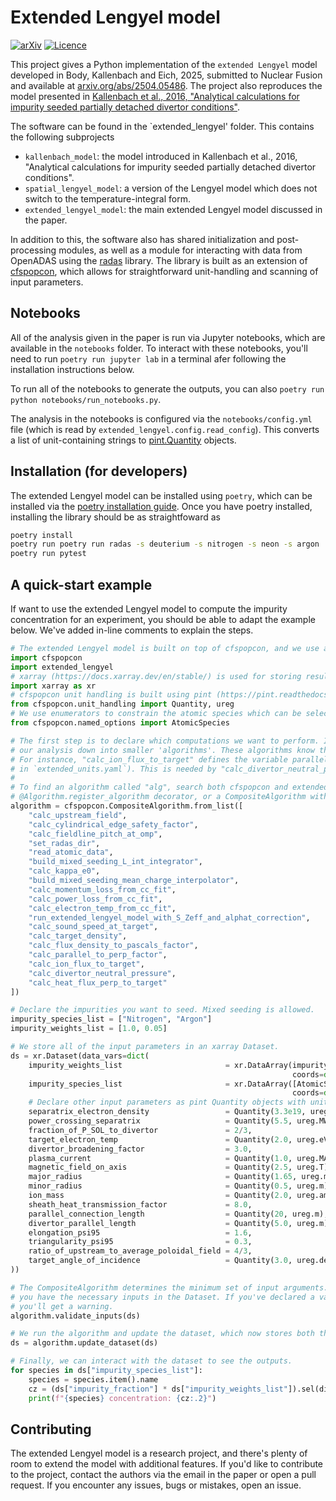 # Extended Lengyel model

[![arXiv](http://img.shields.io/badge/arXiv-arXiv%3A2504.05486-B31B1B.svg)](https://arxiv.org/abs/2504.05486)
[![Licence](https://img.shields.io/badge/Software%20License-MIT-brightgreen)](LICENSE)

This project gives a Python implementation of the `extended Lengyel` model developed in Body, Kallenbach and Eich, 2025, submitted to Nuclear Fusion and available at [arxiv.org/abs/2504.05486](https://arxiv.org/abs/2504.05486). The project also reproduces the model presented in [Kallenbach et al., 2016, "Analytical calculations for impurity seeded  partially detached divertor conditions"](http://dx.doi.org/10.1088/0741-3335/58/4/045013).

The software can be found in the `extended_lengyel' folder. This contains the following subprojects
* `kallenbach_model`: the model introduced in Kallenbach et al., 2016, "Analytical calculations for impurity seeded  partially detached divertor conditions".
* `spatial_lengyel_model`: a version of the Lengyel model which does not switch to the temperature-integral form.
* `extended_lengyel_model`: the main extended Lengyel model discussed in the paper.

In addition to this, the software also has shared initialization and post-processing modules, as well as a module for interacting with data from OpenADAS using the [radas](https://github.com/cfs-energy/radas) library. The library is built as an extension of [cfspopcon](https://github.com/cfs-energy/cfspopcon), which allows for straightforward unit-handling and scanning of input parameters.

## Notebooks

All of the analysis given in the paper is run via Jupyter notebooks, which are available in the `notebooks` folder. To interact with these notebooks, you'll need to run `poetry run jupyter lab` in a terminal afer following the installation instructions below.

To run all of the notebooks to generate the outputs, you can also `poetry run python notebooks/run_notebooks.py`.

The analysis in the notebooks is configured via the `notebooks/config.yml` file (which is read by `extended_lengyel.config.read_config`). This converts a list of unit-containing strings to [pint.Quantity](https://pint.readthedocs.io/en/stable/user/defining-quantities.html) objects.

## Installation (for developers)

The extended Lengyel model can be installed using `poetry`, which can be installed via the [poetry installation guide](https://python-poetry.org/docs/#installation). Once you have poetry installed, installing the library should be as straightfoward as
```bash
poetry install
poetry run poetry run radas -s deuterium -s nitrogen -s neon -s argon
poetry run pytest
```

## A quick-start example

If want to use the extended Lengyel model to compute the impurity concentration for an experiment, you should be able to adapt the example below. We've added in-line comments to explain the steps.

```python
# The extended Lengyel model is built on top of cfspopcon, and we use a lot of the functionality from cfspopcon directly.
import cfspopcon
import extended_lengyel
# xarray (https://docs.xarray.dev/en/stable/) is used for storing results and scanning over parameters.
import xarray as xr
# cfspopcon unit handling is built using pint (https://pint.readthedocs.io/en/stable/index.html).
from cfspopcon.unit_handling import Quantity, ureg
# We use enumerators to constrain the atomic species which can be selected.
from cfspopcon.named_options import AtomicSpecies

# The first step is to declare which computations we want to perform. Instead of having a single function block, we break
# our analysis down into smaller 'algorithms'. These algorithms know the names and units of the input and output arguments.
# For instance, "calc_ion_flux_to_target" defines the variable parallel_ion_flux_to_target with units of "m**-2 / s" (declared
# in `extended_units.yaml`). This is needed by "calc_divertor_neutral_pressure".
# 
# To find an algorithm called "alg", search both cfspopcon and extended_lengyel for a function called "alg" with an
# @Algorithm.register_algorithm decorator, or a CompositeAlgorithm with name="alg".
algorithm = cfspopcon.CompositeAlgorithm.from_list([
    "calc_upstream_field",
    "calc_cylindrical_edge_safety_factor",
    "calc_fieldline_pitch_at_omp",
    "set_radas_dir",
    "read_atomic_data",
    "build_mixed_seeding_L_int_integrator",
    "calc_kappa_e0",
    "build_mixed_seeding_mean_charge_interpolator",
    "calc_momentum_loss_from_cc_fit",
    "calc_power_loss_from_cc_fit",
    "calc_electron_temp_from_cc_fit",
    "run_extended_lengyel_model_with_S_Zeff_and_alphat_correction",
    "calc_sound_speed_at_target",
    "calc_target_density",
    "calc_flux_density_to_pascals_factor",
    "calc_parallel_to_perp_factor",
    "calc_ion_flux_to_target",
    "calc_divertor_neutral_pressure",
    "calc_heat_flux_perp_to_target"
])

# Declare the impurities you want to seed. Mixed seeding is allowed.
impurity_species_list = ["Nitrogen", "Argon"]
impurity_weights_list = [1.0, 0.05]

# We store all of the input parameters in an xarray Dataset.
ds = xr.Dataset(data_vars=dict(
    impurity_weights_list                       = xr.DataArray(impurity_weights_list,
                                                               coords=dict(dim_species = impurity_species_list)),
    impurity_species_list                       = xr.DataArray([AtomicSpecies[k] for k in impurity_species_list],
                                                               coords=dict(dim_species = impurity_species_list)),
    # Declare other input parameters as pint Quantity objects with units.
    separatrix_electron_density                 = Quantity(3.3e19, ureg.m**-3),
    power_crossing_separatrix                   = Quantity(5.5, ureg.MW),
    fraction_of_P_SOL_to_divertor               = 2/3,
    target_electron_temp                        = Quantity(2.0, ureg.eV),
    divertor_broadening_factor                  = 3.0,
    plasma_current                              = Quantity(1.0, ureg.MA),
    magnetic_field_on_axis                      = Quantity(2.5, ureg.T),
    major_radius                                = Quantity(1.65, ureg.m),
    minor_radius                                = Quantity(0.5, ureg.m),
    ion_mass                                    = Quantity(2.0, ureg.amu),
    sheath_heat_transmission_factor             = 8.0,
    parallel_connection_length                  = Quantity(20, ureg.m),
    divertor_parallel_length                    = Quantity(5.0, ureg.m),
    elongation_psi95                            = 1.6,
    triangularity_psi95                         = 0.3,
    ratio_of_upstream_to_average_poloidal_field = 4/3,
    target_angle_of_incidence                   = Quantity(3.0, ureg.degree)
))

# The CompositeAlgorithm determines the minimum set of input arguments. The call to .validate_inputs makes sure
# you have the necessary inputs in the Dataset. If you've declared a variable which isn't used by the algorithm,
# you'll get a warning.
algorithm.validate_inputs(ds)

# We run the algorithm and update the dataset, which now stores both the inputs and outputs.
ds = algorithm.update_dataset(ds)

# Finally, we can interact with the dataset to see the outputs.
for species in ds["impurity_species_list"]:
    species = species.item().name
    cz = (ds["impurity_fraction"] * ds["impurity_weights_list"]).sel(dim_species=species).item()
    print(f"{species} concentration: {cz:.2}")
```

## Contributing

The extended Lengyel model is a research project, and there's plenty of room to extend the model with additional features. If you'd like to contribute to the project, contact the authors via the email in the paper or open a pull request. If you encounter any issues, bugs or mistakes, open an issue.